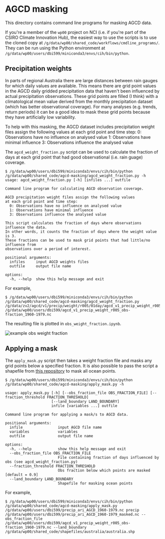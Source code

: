 # AGCD masking

This directory contains command line programs for masking AGCD data.

If you're a member of the `wp00` project on NCI
(i.e. if you're part of the CSIRO Climate Innovation Hub),
the easiest way to use the scripts is to use the cloned copy at `/g/data/wp00/shared_code/workflows/cmdline_programs/`.
They can be run using the Python environment at `/g/data/wp00/users/dbi599/miniconda3/envs/cih/bin/python`.


## Precipitation weights

In parts of regional Australia there are large distances between rain gauges
for which daily values are available.
This means there are grid point values in the AGCD daily gridded precipitation data
that haven't been influenced by actual precipitation observations.
These grid points are filled (I think) with a climatological mean value
derived from the monthly precipitation dataset (which has better observational coverage).
For many analyses (e.g. trends, return periods) it can be a good idea to mask these grid points
because they have artificially low variability.

To help with this masking,
the AGCD dataset includes precipitation weight files assign the following values
at each grid point and time step:
  0: Observations have no influence on analysed value
  1: Observations have minimal influence
  3: Observations influence the analysed value

The `agcd_weight_fraction.py` script can be used to calculate the fraction of days at each grid point
that had good observational (i.e. rain guage) coverage.

```
$ /g/data/wp00/users/dbi599/miniconda3/envs/cih/bin/python /g/data/wp00/shared_code/agcd-masking/agcd_weight_fraction.py -h
usage: agcd_weight_fraction.py [-h] [infiles ...] outfile

Command line program for calculating AGCD observation coverage.

AGCD precipitation weight files assign the following values
at each grid point and time step:
  0: Observations have no influence on analysed value
  1: Observations have minimal influence
  3: Observations influence the analysed value

This script calculates the fraction of days where observations influence the data.
In other words, it counts the fraction of days where the weight value is 3.
These fractions can be used to mask grid points that had little/no influence from
observations over a period of interest. 

positional arguments:
  infiles     input AGCD weights files
  outfile     output file name

options:
  -h, --help  show this help message and exit
```

For example, 

```
$ /g/data/wp00/users/dbi599/miniconda3/envs/cih/bin/python /g/data/wp00/shared_code/agcd-masking/agcd_weight_fraction.py /g/data/zv2/agcd/v1/precip/weight/r005/01day/agcd_v1_precip_weight_r005_daily_19[6,7]*.nc /g/data/wp00/users/dbi599/agcd_v1_precip_weight_r005_obs-fraction_1960-1979.nc
```

The resulting file is plotted in `obs_weight_fraction.ipynb`.

![example obs weight fraction](obs_weight_fraction.png)


## Applying a mask

The `apply_mask.py` script then takes a weight fraction file and masks any grid points below a specified fraction.
It is also possible to pass the script a shapefile from [this repository](https://github.com/DamienIrving/shapefiles)
to mask all ocean points.

```
$ /g/data/wp00/users/dbi599/miniconda3/envs/cih/bin/python /g/data/wp00/shared_code/agcd-masking/apply_mask.py -h
```

```
usage: apply_mask.py [-h] [--obs_fraction_file OBS_FRACTION_FILE] [--fraction_threshold FRACTION_THRESHOLD]
                     [--land_boundary LAND_BOUNDARY]
                     infile [variables ...] outfile

Command line program for applying a mask/s to AGCD data.

positional arguments:
  infile                input AGCD file name
  variables             variables
  outfile               output file name

options:
  -h, --help            show this help message and exit
  --obs_fraction_file OBS_FRACTION_FILE
                        File containing fraction of days influenced by obs (see agcd_weight_fraction.py)
  --fraction_threshold FRACTION_THRESHOLD
                        Obs fraction below which points are masked [default = 0.9]
  --land_boundary LAND_BOUNDARY
                        Shapefile for masking ocean points
```

For example,

```
$ /g/data/wp00/users/dbi599/miniconda3/envs/cih/bin/python /g/data/wp00/shared_code/agcd-masking/apply_mask.py /g/data/wp00/users/dbi599/precip_ari_AGCD_1960-1979.nc precip /g/data/wp00/users/dbi599/precip_ari_AGCD_1960-1979_masked.nc --obs_fraction_file /g/data/wp00/users/dbi599/agcd_v1_precip_weight_r005_obs-fraction_1960-1979.nc --land_boundary /g/data/wp00/shared_code/shapefiles/australia/australia.shp
```
